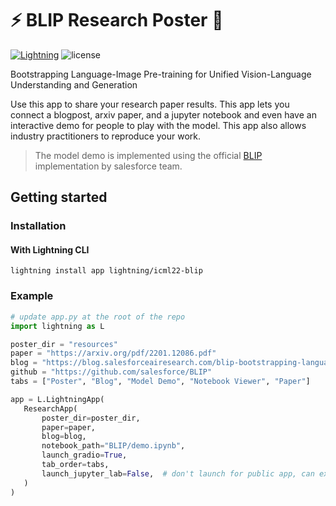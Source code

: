 # ⚡️ BLIP Research Poster 🔬

[![Lightning](https://img.shields.io/badge/-Lightning-792ee5?logo=pytorchlightning&logoColor=white)](https://lightning.ai)
![license](https://img.shields.io/badge/License-Apache%202.0-blue.svg)

Bootstrapping Language-Image Pre-training for Unified Vision-Language Understanding and Generation

Use this app to share your research paper results. This app lets you connect a blogpost, arxiv paper, and a jupyter
notebook and even have an interactive demo for people to play with the model. This app also allows industry
practitioners to reproduce your work.

> The model demo is implemented using the official [BLIP](https://github.com/salesforce/BLIP) implementation by salesforce team.

## Getting started

### Installation

#### With Lightning CLI

`lightning install app lightning/icml22-blip`

### Example

```python
# update app.py at the root of the repo
import lightning as L

poster_dir = "resources"
paper = "https://arxiv.org/pdf/2201.12086.pdf"
blog = "https://blog.salesforceairesearch.com/blip-bootstrapping-language-image-pretraining/"
github = "https://github.com/salesforce/BLIP"
tabs = ["Poster", "Blog", "Model Demo", "Notebook Viewer", "Paper"]

app = L.LightningApp(
   ResearchApp(
       poster_dir=poster_dir,
       paper=paper,
       blog=blog,
       notebook_path="BLIP/demo.ipynb",
       launch_gradio=True,
       tab_order=tabs,
       launch_jupyter_lab=False,  # don't launch for public app, can expose to security vulnerability
   )
)

```
